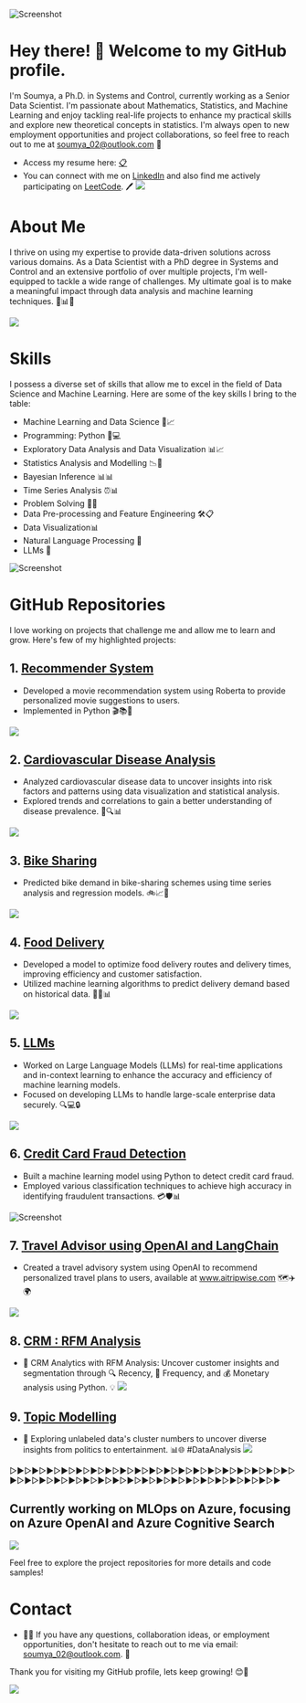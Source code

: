 ![Screenshot](aa.png)

# Hey there! 👋 Welcome to my GitHub profile.

   I'm Soumya, a Ph.D. in Systems and Control, currently working as a Senior Data Scientist. 
   I'm passionate about Mathematics, Statistics, and Machine Learning and enjoy tackling real-life projects to enhance my practical skills and explore new theoretical concepts in statistics. I'm always open to new employment opportunities and project collaborations, so feel free to reach out to me at soumya_02@outlook.com 📧
   - Access my resume here: [📋](SOUMYA_DASGUPTA_Resume.pdf)
   - You can connect with me on [LinkedIn](https://www.linkedin.com/in/soumya-profile/) and also find me actively participating on [LeetCode](https://leetcode.com/themanutdmaniac/). 🖊️
![](soumya.gif)


# About Me

I thrive on using my expertise to provide data-driven solutions across various domains. As a Data Scientist with a PhD degree in Systems and Control and an extensive portfolio of over multiple projects, I'm well-equipped to tackle a wide range of challenges. My ultimate goal is to make a meaningful impact through data analysis and machine learning techniques. 💼📊🚀

![](7.gif)

# Skills

I possess a diverse set of skills that allow me to excel in the field of Data Science and Machine Learning. Here are some of the key skills I bring to the table:

- Machine Learning and Data Science 🤖📈
- Programming: Python 🐍💻
- Exploratory Data Analysis and Data Visualization 📊📈
- Statistics Analysis and Modelling 📉🔬
- Bayesian Inference 📊📊
- Time Series Analysis ⏰📊
- Problem Solving 🧩💡
- Data Pre-processing and Feature Engineering 🛠️📋
- Data Visualization📊
- Natural Language Processing 💠
- LLMs 🧾




![Screenshot](screenshot.png)

# GitHub Repositories

I love working on projects that challenge me and allow me to learn and grow. Here's few of my highlighted projects:

## 1. [Recommender System](https://github.com/soumyadg/recommender-system)
   - Developed a movie recommendation system using Roberta to provide personalized movie suggestions to users.
   - Implemented in Python 🎬📚🐍
     
![](movie.gif)


## 2. [Cardiovascular Disease Analysis](https://github.com/soumyadg/CardioVascular-Diseases-Analysis)
   - Analyzed cardiovascular disease data to uncover insights into risk factors and patterns using data visualization and statistical analysis.
   - Explored trends and correlations to gain a better understanding of disease prevalence. 💓🔍📊
     
![](ecg.gif)


## 3. [Bike Sharing](https://github.com/soumyadg/Bike-Sharing-System)
   - Predicted bike demand in bike-sharing schemes using time series analysis and regression models. 🚲📈🔮
     
![](8tVa.gif)


## 4. [Food Delivery](https://github.com/soumyadg/food-prep-model)
   - Developed a model to optimize food delivery routes and delivery times, improving efficiency and customer satisfaction.
   - Utilized machine learning algorithms to predict delivery demand based on historical data. 🍔🚚📊
     
 ![](food.gif)  


## 5. [LLMs](https://github.com/soumyadg/LLMs)
   - Worked on Large Language Models (LLMs) for real-time applications and in-context learning to enhance the accuracy and efficiency of machine learning models.
   - Focused on developing LLMs to handle large-scale enterprise data securely. 🔍💻🔒
     
![](llm.gif)


## 6. [Credit Card Fraud Detection](https://github.com/soumyadg/Credit-Card-Fraud-Detection)
   - Built a machine learning model using Python to detect credit card fraud.
   - Employed various classification techniques to achieve high accuracy in identifying fraudulent transactions. 💳🛡️📊
     
![Screenshot](credit.png)


## 7. [Travel Advisor using OpenAI and LangChain](https://github.com/soumyadg/traveladvisor)
   - Created a travel advisory system using OpenAI to recommend personalized travel plans to users, available at www.aitripwise.com 🗺️✈️🌍
     
![](travel.gif)


## 8. [CRM : RFM Analysis](https://github.com/soumyadg/crm_analytics)
   - 💼 CRM Analytics with RFM Analysis: Uncover customer insights and segmentation through 🔍 Recency, 🔄 Frequency, and 💰 Monetary analysis using Python. 💡
![](segmentation.gif)


## 9. [Topic Modelling](https://github.com/soumyadg/Topic-Modelling)
   - 💼 Exploring unlabeled data's cluster numbers to uncover diverse insights from politics to entertainment. 📊🌐 #DataAnalysis
![](00.gif)

  ▷▶︎▷▶︎▷▶︎▷▶︎▷▶︎▷▶︎▷▶︎▷▶︎▷▶︎▷▶︎▷▶︎▷▶︎▷▶︎▷▶︎▷▶︎▷▶︎▷▶︎▷▶︎▷▶︎▷▶︎▷▶︎▷▶︎▷▶︎▷▶︎▷▶︎▷▶︎▷▶︎▷▶︎▷▶︎▷▶︎▷▶︎▷▶︎▷▶︎▷▶︎▷▶︎▷▶︎▷▶︎▷▶︎



## Currently working on MLOps on Azure, focusing on Azure OpenAI and Azure Cognitive Search
![](mlops.gif)



Feel free to explore the project repositories for more details and code samples!

# Contact
   - 🤝👥 If you have any questions, collaboration ideas, or employment opportunities, don't hesitate to reach out to me via email: soumya_02@outlook.com. 📧

Thank you for visiting my GitHub profile, lets keep growing!  😊🎉

![](final.gif)
